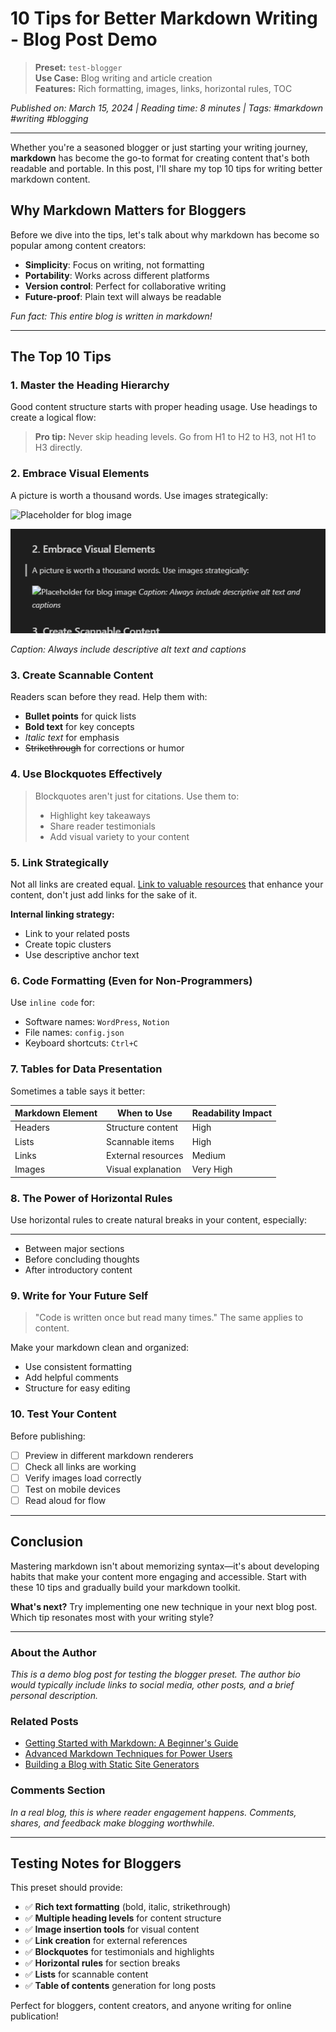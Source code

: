 # 10 Tips for Better Markdown Writing - Blog Post Demo

> **Preset:** `test-blogger`  
> **Use Case:** Blog writing and article creation  
> **Features:** Rich formatting, images, links, horizontal rules, TOC

*Published on: March 15, 2024 | Reading time: 8 minutes | Tags: #markdown #writing #blogging*

---

Whether you're a seasoned blogger or just starting your writing journey, **markdown** has become the go-to format for creating content that's both readable and portable. In this post, I'll share my top 10 tips for writing better markdown content.

## Why Markdown Matters for Bloggers

Before we dive into the tips, let's talk about why markdown has become so popular among content creators:

- **Simplicity**: Focus on writing, not formatting
- **Portability**: Works across different platforms
- **Version control**: Perfect for collaborative writing
- **Future-proof**: Plain text will always be readable

*Fun fact: This entire blog is written in markdown!*

---

## The Top 10 Tips

### 1. Master the Heading Hierarchy

Good content structure starts with proper heading usage. Use headings to create a logical flow:

> **Pro tip:** Never skip heading levels. Go from H1 to H2 to H3, not H1 to H3 directly.

### 2. Embrace Visual Elements

A picture is worth a thousand words. Use images strategically:

![Placeholder for blog image](https://via.placeholder.com/600x300/4285f4/ffffff?text=Blog+Image+Here)

![](2025-09-02-02-12-33.png)

*Caption: Always include descriptive alt text and captions*

### 3. Create Scannable Content

Readers scan before they read. Help them with:

- **Bullet points** for quick lists
- **Bold text** for key concepts  
- *Italic text* for emphasis
- ~~Strikethrough~~ for corrections or humor

### 4. Use Blockquotes Effectively

> Blockquotes aren't just for citations. Use them to:
> - Highlight key takeaways
> - Share reader testimonials
> - Add visual variety to your content

### 5. Link Strategically

Not all links are created equal. [Link to valuable resources](https://example.com) that enhance your content, don't just add links for the sake of it.

**Internal linking strategy:**
- Link to your related posts
- Create topic clusters
- Use descriptive anchor text

### 6. Code Formatting (Even for Non-Programmers)

Use `inline code` for:
- Software names: `WordPress`, `Notion`
- File names: `config.json`
- Keyboard shortcuts: `Ctrl+C`

### 7. Tables for Data Presentation

Sometimes a table says it better:

| Markdown Element | When to Use | Readability Impact |
|------------------|-------------|-------------------|
| Headers | Structure content | High |
| Lists | Scannable items | High |
| Links | External resources | Medium |
| Images | Visual explanation | Very High |

### 8. The Power of Horizontal Rules

Use horizontal rules to create natural breaks in your content, especially:

---

- Between major sections
- Before concluding thoughts
- After introductory content

### 9. Write for Your Future Self

> "Code is written once but read many times." The same applies to content.

Make your markdown clean and organized:
- Use consistent formatting
- Add helpful comments
- Structure for easy editing

### 10. Test Your Content

Before publishing:
- [ ] Preview in different markdown renderers
- [ ] Check all links are working
- [ ] Verify images load correctly  
- [ ] Test on mobile devices
- [ ] Read aloud for flow

---

## Conclusion

Mastering markdown isn't about memorizing syntax—it's about developing habits that make your content more engaging and accessible. Start with these 10 tips and gradually build your markdown toolkit.

**What's next?** Try implementing one new technique in your next blog post. Which tip resonates most with your writing style?

---

### About the Author

*This is a demo blog post for testing the blogger preset. The author bio would typically include links to social media, other posts, and a brief personal description.*

### Related Posts

- [Getting Started with Markdown: A Beginner's Guide](#)
- [Advanced Markdown Techniques for Power Users](#)
- [Building a Blog with Static Site Generators](#)

### Comments Section

*In a real blog, this is where reader engagement happens. Comments, shares, and feedback make blogging worthwhile.*

---

## Testing Notes for Bloggers

This preset should provide:

- ✅ **Rich text formatting** (bold, italic, strikethrough)
- ✅ **Multiple heading levels** for content structure
- ✅ **Image insertion tools** for visual content
- ✅ **Link creation** for external references
- ✅ **Blockquotes** for testimonials and highlights
- ✅ **Horizontal rules** for section breaks
- ✅ **Lists** for scannable content
- ✅ **Table of contents** generation for long posts

Perfect for bloggers, content creators, and anyone writing for online publication!